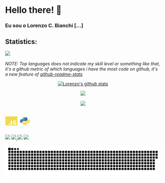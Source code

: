 # Hello there! 👋 

### Eu sou o Lorenzo C. Bianchi [...]

<!--
***************************************************************************  Statistics: *****************************************************************************************
-->
## Statistics:
![](https://komarev.com/ghpvc/?username=Laurentius96&color=blue&style=flat)

_NOTE: Top languages does not indicate my skill level or something like that, it's a github metric of which languages i have the most code on github, it's a new feature of [github-readme-stats](https://github.com/anuraghazra/github-readme-stats)_

<center>
    <tr>
      <td><p align="center"><a href="#"><img width="500px" src="https://github-readme-stats.vercel.app/api?username=Lorenzo96&show_icons=true&count_private=true&hide_border=true&include_all_commits=true&theme=yeblu" alt="Lorenzo's github stats" /></a></p>
      </td>
    </tr>
      <td><p align="center"><a href="#"><img width="500px" src="https://github-readme-stats.vercel.app/api/top-langs?username=Lorenzo96&layout=compact&langs_count=20&hide_border=true&theme=yeblu" /></a></p>
      </td>
    </tr>
    <tr>
      <td><p align="center"><a href="#"><img width="500px"src="https://github-readme-streak-stats.herokuapp.com/?user=Lorenzo96&hide_border=true&theme=yeblu" /></a></p>
      </td>
    </tr>

</center>


<!--
***************************************************************************     ícones    *****************************************************************************************
-->
<div style="display: inline_block"><br>
  <img align="center" alt="Rafa-Js" height="30" width="40" src="https://raw.githubusercontent.com/devicons/devicon/master/icons/javascript/javascript-plain.svg">
  <img align="center" alt="Rafa-Python" height="30" width="40" src="https://raw.githubusercontent.com/devicons/devicon/master/icons/python/python-original.svg">
<!--  <img align="right" alt="Rafa-yoda" src="https://cdn.discordapp.com/attachments/795358919417397249/825430589581688872/hi.gif"> -->
</div>

##
<!--
***************************************************************************     Links    *****************************************************************************************
-->
<div> 
  <a href="https://www.instagram.com/cb.lorenzo/" target="_blank"><img src="https://img.shields.io/badge/-Instagram-%23E4405F?style=for-the-badge&logo=instagram&logoColor=white" target="_blank"></a>
 	<a href="https://discord.gg/fSxWWXRtNU" target="_blank"><img src="https://img.shields.io/badge/Discord-7289DA?style=for-the-badge&logo=discord&logoColor=white" target="_blank"> </a> 
  <a href = "mailto:bianchi92@hotmail.com"><img src="https://img.shields.io/badge/Microsoft_Outlook-0078D4?style=for-the-badge&logo=microsoft-outlook&logoColor=white"></a>
  <a href="https://www.linkedin.com/in/cb-lorenzo/" target="_blank"><img src="https://img.shields.io/badge/-LinkedIn-%230077B5?style=for-the-badge&logo=linkedin&logoColor=white" target="_blank"></a> 
 
 ![Snake animation](https://github.com/Laurentius96/Laurentius96/blob/output/github-contribution-grid-snake.svg)
</div>

<!--
**Laurentius96/Laurentius96** is a ✨ _special_ ✨ repository because its `README.md` (this file) appears on your GitHub profile.

Here are some ideas to get you started:

- 🔭 I’m currently working on ...
- 🌱 I’m currently learning ...
- 👯 I’m looking to collaborate on ...
- 🤔 I’m looking for help with ...
- 💬 Ask me about ...
- 📫 How to reach me: ...
- 😄 Pronouns: ...
- ⚡ Fun fact: ... 
        
<div>
  <a href="https://github.com/rafaballerini">
  <img height="180em" src="https://github-readme-stats.vercel.app/api?username=Laurentius96&show_icons=true&count_private=true&hide_border=true&include_all_commits=true&theme=yeblu"/>
  <img height="180em" src="https://github-readme-stats.vercel.app/api/top-langs?username=brunoemferreira&layout=compact&langs_count=20&hide_border=true&theme=yeblu"/>
  <img height="180em" src="https://github-readme-streak-stats.herokuapp.com/?user=Laurentius96&hide_border=true&theme=yeblu"/>
</div>        
        
-->
